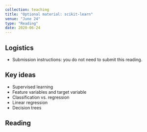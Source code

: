 ```yaml
---
collection: teaching
title: "Optional material: scikit-learn"
venue: "June 24"
type: "Reading"
date: 2020-06-24
---
```

## Logistics
* Submission instructions: you do not need to submit this reading.

## Key ideas
* Supervised learning
* Feature variables and target variable
* Classification vs. regression
* Linear regression
* Decision trees


## Reading

